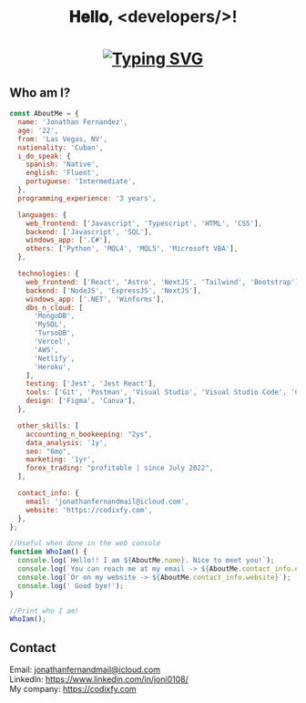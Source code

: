 <h1 align="center">𝐇𝐞𝐥𝐥𝐨, &lt;developers/&gt;!<h1>
<p align="center">
<a href="https://git.io/typing-svg"><img src="https://readme-typing-svg.demolab.com?font=Fira+Code&pause=1000&color=BB1FF7&center=true&random=false&width=435&lines=Full+Stack+Web+Developer;Windows+Application+Developer" alt="Typing SVG" /></a>
</p>

<h2>Who am I?</h2>

```js
const AboutMe = {
  name: 'Jonathan Fernandez',
  age: '22',
  from: 'Las Vegas, NV',
  nationality: 'Cuban',
  i_do_speak: {
    spanish: 'Native',
    english: 'Fluent',
    portuguese: 'Intermediate',
  },
  programming_experience: '3 years',

  languages: {
    web_frontend: ['Javascript', 'Typescript', 'HTML', 'CSS'],
    backend: ['Javascript', 'SQL'],
    windows_app: ['.C#'],
    others: ['Python', 'MQL4', 'MQL5', 'Microsoft VBA'],
  },

  technologies: {
    web_frontend: ['React', 'Astro', 'NextJS', 'Tailwind', 'Bootstrap'],
    backend: ['NodeJS', 'ExpressJS', 'NextJS'],
    windows_app: ['.NET', 'Winforms'],
    dbs_n_cloud: [
      'MongoDB',
      'MySQL',
      'TursoDB',
      'Vercel',
      'AWS',
      'Netlify',
      'Heroku',
    ],
    testing: ['Jest', 'Jest React'],
    tools: ['Git', 'Postman', 'Visual Studio', 'Visual Studio Code', 'Codepen'],
    design: ['Figma', 'Canva'],
  },

  other_skills: [
    accounting_n_bookeeping: "2ys",
    data_analysis: '1y',
    seo: "6mo",
    marketing: '1yr',
    forex_trading: "profitable | since July 2022",
  ],

  contact_info: {
    email: 'jonathanfernandmail@icloud.com',
    website: 'https://codixfy.com',
  },
};

//Useful when done in the web console
function WhoIam() {
  console.log(`Hello!! I am ${AboutMe.name}. Nice to meet you!`);
  console.log(`You can reach me at my email -> ${AboutMe.contact_info.email}`);
  console.log(`Or on my website -> ${AboutMe.contact_info.website}`);
  console.log(' Good bye!');
}

//Print who I am!
WhoIam();
```

## Contact
Email: jonathanfernandmail@icloud.com <br />
Linkedln: https://www.linkedin.com/in/joni0108/ <br />
My company: https://codixfy.com <br />
